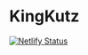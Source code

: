 # KingKutz

[![Netlify Status](https://api.netlify.com/api/v1/badges/06f663a9-933d-4edf-80f3-e6556864c05b/deploy-status)](https://app.netlify.com/sites/kingkutz/deploys)

